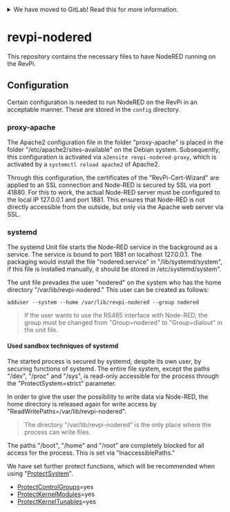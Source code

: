 <details>
<summary>We have moved to GitLab! Read this for more information.</summary>

We have recently moved our repositories to GitLab. You can find revpi-nodered
here: https://gitlab.com/revolutionpi/revpi-nodered  
All repositories on GitHub will stay up-to-date by being synchronised from
GitLab.

We still maintain a presence on GitHub but our work happens over at GitLab. If
you want to contribute to any of our projects we would prefer this contribution
to happen on GitLab, but we also still accept contributions on GitHub if you
prefer that.
</details>

# revpi-nodered

This repository contains the necessary files to have NodeRED running on the
RevPi.

## Configuration

Certain configuration is needed to run NodeRED on the RevPi in an acceptable
manner. These are stored in the `config` directory.

### proxy-apache

The Apache2 configuration file in the folder "proxy-apache" is placed in the
folder "/etc/apache2/sites-available" on the Debian system. Subsequently, this
configuration is activated via `a2ensite revpi-nodered-proxy`, which is
activated by a `systemctl reload apache2` of Apache2.

Through this configuration, the certificates of the "RevPi-Cert-Wizard" are
applied to an SSL connection and Node-RED is secured by SSL via port 41880. For
this to work, the actual Node-RED server must be configured to the local IP
127.0.0.1 and port 1881. This ensures that Node-RED is not directly accessible
from the outside, but only via the Apache web server via SSL.

### systemd

The systemd Unit file starts the Node-RED service in the background as a
service. The service is bound to port 1881 on localhost 127.0.0.1. The packaging
would install the file "nodered.service" in "/lib/systemd/system", if this file
is installed manually, it should be stored in /etc/systemd/system".

The unit file prevades the user "nodered" on the system who has the home
directory "/var/lib/revpi-nodered." This user can be created as follows:

`adduser --system --home /var/lib/revpi-nodered --group nodered`

> If the user wants to use the RS485 interface with Node-RED, the group must be
> changed from "Group=nodered" to "Group=dialout" in the unit file.

#### Used sandbox techniques of systemd

The started process is secured by systemd, despite its own user, by securing
functions of systemd. The entire file system, except the paths "/dev", "/proc"
and "/sys", is read-only accessible for the process through the
"ProtectSystem=strict" parameter.

In order to give the user the possibility to write data via Node-RED, the home
directory is released again for write access by
"ReadWritePaths=/var/lib/revpi-nodered".

> The directory "/var/lib/revpi-nodered" is the only place where the process can
> write files.

The paths "/boot", "/home" and "/root" are completely blocked for all access for
the process. This is set via "InaccessiblePaths."

We have set further protect functions, which will be recommended when using
"[ProtectSystem](https://www.freedesktop.org/software/systemd/man/latest/systemd.exec.html#ProtectSystem=)".

- [ProtectControlGroups](https://www.freedesktop.org/software/systemd/man/latest/systemd.exec.html#ProtectControlGroups=)=yes
- [ProtectKernelModules](https://www.freedesktop.org/software/systemd/man/latest/systemd.exec.html#ProtectKernelModules=)=yes
- [ProtectKernelTunables](https://www.freedesktop.org/software/systemd/man/latest/systemd.exec.html#ProtectKernelTunables=)=yes
